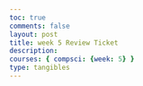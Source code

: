 ```yaml
---
toc: true
comments: false
layout: post
title: week 5 Review Ticket
description: 
courses: { compsci: {week: 5} }
type: tangibles
---
```

